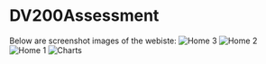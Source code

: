 # DV200Assessment
Below are screenshot images of the webiste:
![Home 3](https://github.com/KurtSchwimmbacher/DV200Assessment/assets/125290141/47d6d97f-4b53-465d-a909-e038b34effe4)
![Home 2](https://github.com/KurtSchwimmbacher/DV200Assessment/assets/125290141/9e466c91-a4b8-47ce-b6fc-3c9f22e03811)
![Home 1](https://github.com/KurtSchwimmbacher/DV200Assessment/assets/125290141/405cee28-7b03-4fe8-a595-ea150405d370)
![Charts](https://github.com/KurtSchwimmbacher/DV200Assessment/assets/125290141/4cd2491f-4154-456b-8067-11bfd31527eb)
